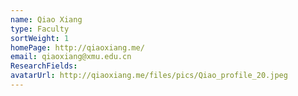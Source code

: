 ```yaml
---
name: Qiao Xiang
type: Faculty
sortWeight: 1
homePage: http://qiaoxiang.me/
email: qiaoxiang@xmu.edu.cn
ResearchFields: 
avatarUrl: http://qiaoxiang.me/files/pics/Qiao_profile_20.jpeg
---
```


